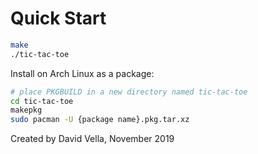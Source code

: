 # Quick Start
```bash
make
./tic-tac-toe
```
Install on Arch Linux as a package:
```bash
# place PKGBUILD in a new directory named tic-tac-toe
cd tic-tac-toe
makepkg
sudo pacman -U {package name}.pkg.tar.xz
```

Created by David Vella, November 2019
